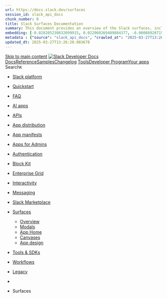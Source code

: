 ```yaml
---
url: https://docs.slack.dev/surfaces
session_id: slack_api_docs
chunk_number: 0
title: Slack Surfaces Documentation
summary: This document provides an overview of the Slack surfaces, including various tools, resources, and quick access links for developers creating apps on the Slack platform.
embedding: [-0.028205230832099915, 0.022060269489884377, -0.0008892871555872262, -0.002594811376184225, 0.01066619623452425, 0.011478058993816376, -0.05601852759718895, 0.007201782427728176, 0.002194128930568695, -0.008979481644928455, -0.035805944353342056, -0.06304533779621124, -0.011723018251359463, 0.010323254391551018, 0.021612346172332764, 0.0582861453294754, -0.031606655567884445, 0.004808187019079924, -0.012996802106499672, 0.036813776940107346, 0.04367261752486229, -0.005941995419561863, -0.011604038067162037, 0.057138338685035706, -0.025083759799599648, -0.008230607956647873, -0.02151436172425747, 0.04168495163321495, 0.015215427614748478, 0.006645376328378916, 0.036785781383514404, -0.02210226282477379, -0.009259434416890144, 0.015117444097995758, 0.034630145877599716, -0.005046146921813488, 0.012646861374378204, 0.06259741634130478, -0.010141285136342049, -0.007565720938146114, -0.025797639042139053, -0.015565368346869946, 0.00997331365942955, -0.0371217243373394, -0.000771619554143399, -0.001055071596056223, -0.02032456360757351, -0.014025628566741943, -0.007250774186104536, 0.041936907917261124, -0.03602990880608559, -0.014074619859457016, -0.00583351356908679, 0.03910938650369644, -0.03983726352453232, -0.01237390749156475, -0.04563228413462639, -0.0029080084059387445, -0.01475350558757782, -0.016475213691592216, 0.015075450763106346, 0.004031318239867687, -0.01912076771259308, 0.010120288468897343, -0.010694191791117191, -0.013535710982978344, -0.03608589991927147, 0.01414460875093937, -0.0038633467629551888, -0.011205105111002922, 0.03510606288909912, 0.005343596450984478, -0.02176631987094879, -0.009644369594752789, 0.047563958913087845, -0.022032273933291435, 0.021990282461047173, 0.05683039128780365, 0.005941995419561863, -0.018700838088989258, 0.007481735199689865, 0.034630145877599716, -0.04689207300543785, -0.010995141230523586, -0.08448971807956696, 0.040173206478357315, -0.021276403218507767, 0.0033594320993870497, -0.02973097376525402, -0.014585534110665321, -0.024999773129820824, -0.02073049545288086, -0.03852148726582527, 0.022018278017640114, 0.05641046166419983, 0.009882329031825066, -0.022186249494552612, -0.0027627828530967236, 0.006491402629762888, 0.06814047694206238, 0.08219410479068756, -0.058902040123939514, -0.04664011299610138, -0.04731199890375137, 0.008797512389719486, -0.010757180862128735, 0.04115304350852966, -0.007033810950815678, 0.003814355004578829, -0.033398352563381195, -0.11349280923604965, -0.017679011449217796, 0.005217617843300104, -0.0057810223661363125, -0.0014610029757022858, -0.03012290596961975, -0.00722977751865983, -0.034014247357845306, 0.009497393853962421, -0.04692006856203079, -0.07082802802324295, 0.0021993780974298716, -0.005368092563003302, 0.011716019362211227, -0.0026193070225417614, 0.010288260877132416, -0.0027365372516214848, -0.011100123636424541, -0.06287737190723419, -0.011716019362211227, 0.030010925605893135, -0.0346861369907856, 0.0013560206862166524, -0.04470844194293022, -0.005777522921562195, -0.0012037964770570397, -0.07155590504407883, 0.0009439653949812055, -0.040565140545368195, 0.017049117013812065, 0.012709851376712322, -0.041768938302993774, 0.021878300234675407, -0.010729186236858368, -0.05918199196457863, -0.02529372274875641, -0.023208076134324074, -0.0065998840145766735, -0.03882943466305733, 0.03706573322415352, -0.0029132573399692774, 0.019232748076319695, -0.018448879942297935, 0.010932151228189468, -0.031158732250332832, -0.027771305292844772, 0.06018982455134392, 0.03393026441335678, -0.016881145536899567, 0.0071212961338460445, -0.005333098117262125, 0.005497570615261793, 0.007768686395138502, -0.0269454438239336, -0.05901402235031128, -0.05688638240098953, 0.016615191474556923, -0.03373429551720619, -0.07245174795389175, 0.016307242214679718, -0.044960398226976395, -0.0245098564773798, -0.019288739189505577, 0.032026585191488266, 0.026063593104481697, -0.008468568325042725, -0.010442234575748444, -0.019610684365034103, -0.01618126407265663, -0.003894841531291604, 0.0005844011902809143, 0.035190049558877945, -0.025825632736086845, -0.04006122797727585, -0.04529634118080139, -0.0026665490586310625, -0.023823972791433334, -0.029870949685573578, -0.03686976432800293, 0.0024478361010551453, -0.03012290596961975, -0.003922836855053902, 0.02551768533885479, 0.011422068811953068, 0.02053452841937542, -0.008433573879301548, 0.008538556285202503, -0.03166264668107033, 0.020800482481718063, -0.02015659213066101, 0.032838448882102966, 0.016265250742435455, 0.04420452564954758, -0.043140705674886703, 0.0060714734718203545, -0.010638201609253883, -0.001416385523043573, 0.02511175349354744, -0.020800482481718063, -0.04837581887841225, 0.0670766606926918, -0.011925983242690563, 0.008090632036328316, 0.03194259852170944, -0.01415860652923584, -0.027043428272008896, 0.017693009227514267, 0.010337252169847488, -0.024271896108984947, 0.03927735984325409, -0.03670179471373558, 0.07138793170452118, 0.030542835593223572, -0.01457153633236885, 0.059126004576683044, 0.04784391075372696, 0.04767593741416931, -0.05223916843533516, 0.006235945504158735, 0.03155066445469856, 0.04571627080440521, 0.03947332501411438, -0.0026123083662241697, -0.03132670372724533, 0.036589812487363815, -0.04571627080440521, 0.022032273933291435, -0.02569965459406376, 0.02371199056506157, -0.007481735199689865, 0.003544900566339493, -0.00846156943589449, 0.020674504339694977, 0.03714971989393234, 0.047759924083948135, 0.021248407661914825, -0.011226101778447628, -0.05657843500375748, 0.022396212443709373, 0.03365030884742737, 0.0690363273024559, 0.014893481507897377, 0.05061544105410576, -0.01836489513516426, 0.012709851376712322, -0.04322469234466553, -0.015621358528733253, 0.024439867585897446, -0.005662042647600174, -0.010239268653094769, 0.0021766319405287504, -0.027883285656571388, -0.026385538280010223, -0.00986133236438036, -0.02571365237236023, 0.0223122276365757, 0.03244651481509209, 0.019456710666418076, -0.030234888195991516, -0.025083759799599648, -0.012506885454058647, 0.004703204613178968, 0.04146099090576172, 0.020002618432044983, -0.02553168311715126, -0.036197878420352936, 0.008825507946312428, 0.0013271506177261472, -0.007593716029077768, 0.005948994308710098, -0.016993127763271332, -0.010547216981649399, 0.0010988141875714064, -0.006214949302375317, -0.00857355073094368, -0.030402859672904015, 0.032586488872766495, 0.020800482481718063, -0.016461215913295746, -0.0024425869341939688, -0.01354270987212658, 0.039753276854753494, 0.0021853805519640446, -0.015061452984809875, -0.009784345515072346, 0.06713265180587769, 0.028639158234000206, -0.0066103823482990265, 0.02592361718416214, -0.005385589320212603, 0.015019460581243038, -0.02014259435236454, 0.04241282865405083, -0.00030991635867394507, 0.04115304350852966, 0.018070945516228676, 0.036785781383514404, 0.04241282865405083, 0.06181354820728302, -0.03661780804395676, -0.016895143315196037, 0.010197276249527931, 0.015789330005645752, -0.033426348119974136, -0.01651720702648163, -0.029870949685573578, 0.06455708295106888, 0.03574995696544647, 0.04084509238600731, -0.038801439106464386, 0.009448402561247349, 0.023642003536224365, 0.02112242951989174, -0.02529372274875641, -0.014319579117000103, -0.06629279255867004, -0.011513053439557552, -0.011079126968979836, -0.011967976577579975, -0.04941164702177048, 0.04711603373289108, -0.08253004401922226, -0.023096095770597458, 0.030598826706409454, -0.025587674230337143, -0.03090677410364151, 0.023628005757927895, 0.027603331953287125, -0.03331436589360237, 0.007691699545830488, -0.023390045389533043, -0.04840381443500519, -0.054534777998924255, -0.05568258464336395, 0.040593136101961136, 0.033986255526542664, -0.030822789296507835, -0.020436543971300125, -0.01297580637037754, 0.010715188458561897, -0.03395825996994972, 0.001244914485141635, -0.00898648053407669, 0.0030812290497124195, -0.008734523318707943, -0.0209264624863863, -0.010330253280699253, -0.11153314262628555, 0.007299765944480896, 0.033230382949113846, -0.046752095222473145, -0.03213856741786003, -0.004349764436483383, -0.009420407004654408, 0.04146099090576172, 0.03216656297445297, 0.0063024344854056835, -0.05383489653468132, 0.06198152154684067, -0.005952493753284216, 0.043560635298490524, 0.02155635505914688, 0.01227592397481203, -0.023795977234840393, -0.018000956624746323, -0.03429420292377472, -0.021066438406705856, 0.02793927676975727, -0.020058607682585716, 0.03751365840435028, 0.038997408002614975, 0.00827960018068552, -0.026679489761590958, -0.02333405427634716, 0.020002618432044983, -0.01128209289163351, -0.017203090712428093, 0.02190629579126835, -0.0407051183283329, -0.02015659213066101, 0.017007123678922653, 0.016055285930633545, 0.011331084184348583, -0.01136607863008976, 0.04207688570022583, -0.01714710146188736, 0.051343318074941635, 0.028975101187825203, 0.035833939909935, -0.02171032875776291, 0.03947332501411438, 0.000740999705158174, -0.015691347420215607, -0.00737675279378891, -0.003091727150604129, -0.02690345048904419, 0.020982451736927032, -0.0322505459189415, 0.012226932682096958, -0.010708189569413662, 0.0058020190335810184, -0.02789728343486786, 0.027015432715415955, -0.024579843506217003, -0.015467384830117226, -0.005256111267954111, 0.04188092052936554, 0.011030134744942188, 0.029003096744418144, 0.03765363246202469, 0.014284584671258926, -0.07480335235595703, 0.015257420018315315, 0.00806963536888361, -0.02630155347287655, 0.07681901007890701, 0.04165695607662201, -0.00583351356908679, 0.036953750997781754, -0.056130509823560715, -0.019204752519726753, -0.007051307708024979, 0.06819646805524826, 0.01455753855407238, -0.0402291975915432, 0.0008766017854213715, -0.032614484429359436, -0.0013516464969143271, 0.01046323124319315, 0.011310087516903877, -0.013633694499731064, -0.007635708898305893, -0.021094433963298798, -0.008454570546746254, -0.05478673800826073, 0.009497393853962421, -0.016083281487226486, -0.032586488872766495, -0.027967270463705063, -0.01284982729703188, -0.010078296065330505, 0.017511039972305298, 1.8030154024017975e-05, 0.03197059407830238, -0.05478673800826073, 0.005382089875638485, 0.023390045389533043, -0.010190277360379696, 0.053330983966588974, 0.01612527295947075, 0.056662417948246, 0.04602421820163727, -0.02452385425567627, 0.0007724944152869284, -0.003807356348261237, 0.00313896918669343, 0.012625865638256073, 0.005637547001242638, 0.026763474568724632, 0.00504264747723937, 0.015831323340535164, 0.014823493547737598, 0.03213856741786003, -0.023432038724422455, -0.042216863483190536, -0.03653382137417793, -0.00042189742089249194, 0.025013770908117294, 0.029842954128980637, 0.022606177255511284, -0.010554215870797634, 0.015873316675424576, -0.04879574850201607, 0.028751138597726822, 0.04269278049468994, 0.07877867668867111, -0.01028126198798418, 0.005123133771121502, 0.0028485183138400316, 0.02236821874976158, -0.04890773072838783, 0.017846982926130295, 0.02015659213066101, -0.017581027001142502, -0.03547000139951706, -0.041796933859586716, -0.03748566284775734, -0.022494196891784668, 0.0024705822579562664, -0.029786963015794754, 0.00016873709682840854, -0.04431650787591934, -0.006501900497823954, 0.03992125019431114, 0.07217179983854294, -0.0009142204071395099, -0.006428413093090057, 0.009112459607422352, 0.014018629677593708, -0.006113466341048479, -0.02872314304113388, -0.026861459016799927, 0.022270234301686287, 0.04512837156653404, -0.028261221945285797, -0.005620049778372049, -0.04879574850201607, 0.04448447749018669, -0.006753858178853989, -0.02273215726017952, -0.032026585191488266, 0.00346616399474442, -0.01851886883378029, -0.03625386953353882, -0.015789330005645752, -0.017301075160503387, -0.01444555725902319, -0.07200382649898529, -0.020100601017475128, 5.3557352657662705e-05, -0.01496347039937973, -0.009021474979817867, 0.022074267268180847, -0.0074957325123250484, -0.006344427354633808, 0.0032387024257332087, -0.005133632104843855, -0.03244651481509209, -0.0046367160975933075, -0.0038178544491529465, -0.0025318218395113945, 0.015817325562238693, 0.016391228884458542, 0.04613620042800903, -0.03155066445469856, -0.00034141101059503853, 0.005823015235364437, -0.015159436501562595, 0.0006443285383284092, 0.012681855820119381, 0.02533571608364582, -0.019442712888121605, 0.04711603373289108, -0.022270234301686287, 0.021444374695420265, 0.012702852487564087, -0.01475350558757782, 0.0002729538537096232, 0.02190629579126835, -0.01077817752957344, 0.010064298287034035, -0.010897157713770866, 0.0467240996658802, 0.01476750336587429, 0.01097414456307888, -0.0035938923247158527, 0.001551112742163241, -0.005812517367303371, -0.012884821742773056, -0.01676916517317295, 0.02854117378592491, -0.015075450763106346, -0.03675778582692146, 0.03983726352453232, 0.0014058873057365417, -0.013906648382544518, -0.018994787707924843, 0.0003138531756121665, -0.01155504584312439, -0.01056121475994587, -0.037597641348838806, -0.03885743021965027, -0.006641876883804798, 0.004878174979239702, -0.06214949116110802, 0.01245089527219534, 0.0019264243310317397, 0.0045982226729393005, -0.0009273432078771293, -0.015817325562238693, 0.01996062509715557, -0.017818987369537354, -0.001685839961282909, 0.009406409226357937, 0.02908708155155182, -0.038409505039453506, 0.01466951984912157, 0.004559729248285294, -0.005816016811877489, -0.007789683062583208, 0.018616851419210434, -0.0641651526093483, -0.012415900826454163, -0.033230382949113846, -0.028191233053803444, -0.0072087813168764114, -0.024999773129820824, -0.02131839469075203, 0.0009474647813476622, -0.006802849937230349, 0.014711512252688408, 0.012240930460393429, -0.01576133444905281, -0.05464676022529602, 0.013612698763608932, 0.02015659213066101, 0.004111804999411106, 0.018294906243681908, 0.025867626070976257, -0.013892650604248047, -0.025979608297348022, -0.03594592213630676, 0.03250250592827797, 0.057502277195453644, 0.033622317016124725, 0.015481382608413696, 0.019400719553232193, -0.02690345048904419, -0.003347184043377638, -0.015509378165006638, 0.03815754875540733, 0.027855290099978447, 0.03980926796793938, -0.017874978482723236, -0.025797639042139053, 0.005581556353718042, 0.008566551841795444, -0.008545555174350739, 0.0151454396545887, -0.029171068221330643, 0.001267660642042756, 0.023767981678247452, 0.043168701231479645, -0.009756349958479404, 0.02333405427634716, 0.026553509756922722, 0.0034206716809421778, -0.011219102889299393, 0.00855955295264721, 0.023026106879115105, 0.0006228946731425822, 0.0017138352850452065, 0.015089448541402817, 0.0019456710433587432, 0.033818282186985016, 0.0005914000212214887, -0.022774148732423782, 0.004745197482407093, -0.00915445201098919, 0.04526834562420845, -0.015327408909797668, 0.0407051183283329, 0.008783514611423016, -0.029423024505376816, -0.028233226388692856, -0.00044026930117979646, 0.007285768166184425, 0.00926643330603838, 0.015887314453721046, 0.011380075477063656, -0.02793927676975727, 0.04190891236066818, 0.06567689776420593, 0.01832290180027485, 0.029674982652068138, -0.008307595737278461, 0.008055637590587139, -0.032838448882102966, 0.002698043826967478, 0.007586717139929533, -0.03773761913180351, 0.012149945832788944, -0.06713265180587769, 0.009721356444060802, 0.0390813909471035, -0.025377709418535233, 0.00021324519184418023, 0.058118171989917755, 0.017804989591240883, -0.004559729248285294, 0.016027290374040604, -0.015537372790277004, 0.06394118815660477, -0.02134639024734497, -0.012898819521069527, -0.00316346506588161, 0.009042470715939999, 0.026819465681910515, -0.005095138680189848, -0.08415377140045166, 0.027253391221165657, 0.0086715342476964, -0.016797160729765892, 0.018448879942297935, 0.007516729179769754, -0.026399536058306694, 0.026077590882778168, -0.015859318897128105, 0.02590961940586567, -0.042972736060619354, 0.006109966896474361, 0.014214596711099148, -0.03994924575090408, -0.02733737789094448, -0.009350419044494629, 0.010701190680265427, -0.03449016809463501, -0.01996062509715557, -0.0033506834879517555, -0.013185770250856876, -0.026217566803097725, -0.030066916719079018, -0.034378185868263245, 0.01126809511333704, -0.017063114792108536, -0.01025326643139124, -0.016251252964138985, 0.03432219848036766, 0.010330253280699253, 0.03922136873006821, -0.015327408909797668, 0.03132670372724533, -0.013199768029153347, 0.0015782332047820091, -0.03812955319881439, 0.023642003536224365, -0.06466906517744064, 0.04420452564954758, -0.009539387188851833, -0.03068281151354313, -0.007054807152599096, -0.0018231917638331652, 0.02673547901213169, 0.023026106879115105, 0.024789808318018913, -0.0021608846727758646, -0.012240930460393429, -0.0209264624863863, -0.005382089875638485, 0.01046323124319315, 0.030206892639398575, 0.012443896383047104, 0.017497042194008827, -0.012597870081663132, 0.007558722048997879, -0.005553560797125101, -0.021080436185002327, 0.004066312685608864, 0.04143299534916878, 0.028457188978791237, 0.04227285087108612, 0.041572969406843185, -0.010911155492067337, 0.008076634258031845, 0.015327408909797668, 0.0018826816231012344, -0.015103446319699287, -0.00857355073094368, -0.01028126198798418, 0.02235422097146511, 0.008447571657598019, 0.0005472199991345406, 0.0042902748100459576, -0.004671710077673197, 0.021248407661914825, -0.03345434367656708, -0.05058744549751282, 0.01812693476676941, 0.01755303144454956, -0.016041288152337074, -0.022690163925290108, 0.005571058019995689, 0.02389395982027054, 0.0018564361380413175, -0.00713179400190711, -0.02329206094145775, 0.0034014249686151743, -0.018056947737932205, -0.020002618432044983, -0.02891911007463932, -0.045940231531858444, -0.00848956499248743, -0.016111275181174278, -0.0037688626907765865, -0.00038559106178581715, -0.017707007005810738, -0.0014750006375834346, -0.10319055616855621, -0.029842954128980637, 0.005823015235364437, 0.0010270763887092471, 0.037177715450525284, 0.009854333475232124, 0.006365423556417227, 0.007789683062583208, 0.031606655567884445, -0.008965483866631985, 0.02750534936785698, -0.004853679332882166, 0.0013612698530778289, 0.015593363903462887, 0.02131839469075203, 0.0011784257367253304, 0.03964129835367203, 0.028387200087308884, 0.0163632333278656, -0.008104629814624786, -0.0077266935259103775, -0.01816892810165882, 0.005844011902809143, 0.03393026441335678, 0.022298229858279228, -0.061925530433654785, 0.01591530814766884, 0.005952493753284216, 0.05319100618362427, 0.009028473868966103, 0.003576395334675908, 0.02494378201663494, -0.027169406414031982, 0.0018844313453882933, -0.03407023847103119, 0.011541048996150494, -0.0002659550227690488, -0.003383927745744586, 0.04246881976723671, -0.03994924575090408, 0.005343596450984478, -0.00846156943589449, 0.02232622541487217, -0.009028473868966103, 0.010449233464896679, 0.03451816365122795, -0.01457153633236885, 0.024257898330688477, -0.030066916719079018, 0.02394995093345642, 0.029367035254836082, -0.024271896108984947, 0.010582210496068, -0.005962991621345282, 0.01485148910433054, -0.00108394178096205, 0.0046262177638709545, -0.016265250742435455, 0.022270234301686287, -0.01125409733504057, 0.025433700531721115, -0.00915445201098919, 0.02569965459406376, -0.006379421334713697, 0.01755303144454956, 0.009889327920973301, -0.02033856138586998, -0.032222550362348557, -0.004608720541000366, 0.005329598672688007, 0.010918154381215572, 0.03135469928383827, 0.007565720938146114, 0.012198937125504017, 0.02136038802564144, 0.013220764696598053, 0.011800005100667477, -0.011716019362211227, 0.04971959441900253, -0.03267047554254532, 0.0302908793091774, -0.011827999725937843, 0.022186249494552612, 0.043980564922094345, 0.004794189240783453, -0.024467863142490387, -0.016447219997644424, 0.0026647993363440037, -0.017455048859119415, -0.034378185868263245, 0.04526834562420845, -0.014627526514232159, 0.012296920642256737, 0.01475350558757782, -0.015285415574908257, 0.0015721091767773032, 0.013451725244522095, -0.01326275710016489, 0.0291430726647377, -0.0151454396545887, 0.03009491227567196, 0.020772486925125122, 0.00627793837338686, 0.025573676452040672, -0.03303441405296326, 0.044596459716558456, -0.008440572768449783, 0.0031547166872769594, -0.01595730148255825, 0.011436066590249538, -0.01851886883378029, 0.017259081825613976, 0.03233453258872032, 0.027197401970624924, -0.043196696788072586, -0.011338083073496819, 0.03731768950819969, 0.006988318637013435, -0.02276015095412731, 0.03675778582692146, 0.004734699614346027, -0.002645552624017, -0.030346868559718132, 0.028457188978791237, -0.023600010201334953, 0.01913476549088955, 0.026245562359690666, 0.015691347420215607, -0.015873316675424576, 0.019890636205673218, 0.014515546150505543, 0.03966929391026497, -0.026595503091812134, 0.033818282186985016, 0.03728969395160675, 0.003116223029792309, 0.025167744606733322, 0.02551768533885479, -0.012583872303366661, 0.024383876472711563, 0.004762694705277681, -0.0072157797403633595, -0.023795977234840393, -0.01835089735686779, 0.003074230160564184, 0.010736185126006603, -0.007649706676602364, 0.028653156012296677, -0.023823972791433334, -0.03675778582692146, 0.04720002040266991, 0.011723018251359463, -0.004066312685608864, 0.03910938650369644, 0.023096095770597458, 0.030430855229496956, -0.02992694079875946, -0.05405886098742485, 0.011758011765778065, -0.018644846975803375, -0.010925152339041233, 0.01756702922284603, 0.01015528291463852, -0.0366458036005497, 0.008216611109673977, 0.008615543134510517, -0.003520404687151313, 0.021234409883618355, 0.006305933929979801, -0.007047808263450861, 0.012436897493898869, 0.05641046166419983, 0.023879962041974068, 0.001304404460825026, -0.011345081962645054, 0.055766571313142776, -0.00038668460911139846, -0.017511039972305298, 0.01833689957857132, 0.014725510030984879, -0.010869162157177925, 0.006592885125428438, 0.018280908465385437, 0.02729538455605507, 0.033202387392520905, -0.00677135493606329, 0.006410915870219469, -0.007033810950815678, -0.03356632590293884, 0.028835125267505646, 0.042328841984272, 0.024229902774095535, 0.0081816166639328, 0.001457503531128168, -0.02473381720483303, -0.0179169699549675, 0.012394904159009457, -0.04129301756620407, -0.010260265320539474, 0.026245562359690666, 0.051959216594696045, 0.056158505380153656, 0.009049469605088234, -0.0110721280798316, 0.019988620653748512, 0.017888976261019707, -0.02771531417965889, 0.05957392603158951, -0.011107121594250202, 0.027561340481042862, -0.025069762021303177, 0.01632123999297619, 0.014907479286193848, 0.015579366125166416, -0.005627048667520285, 0.0023236072156578302, -0.013780670240521431, -0.03449016809463501, -0.035973917692899704, -0.01772100292146206, -0.022018278017640114, -0.040761109441518784, -0.024397874251008034, -0.023418040946125984, -0.004902671091258526, 0.023432038724422455, -0.03048684448003769, -0.014977467246353626, -0.02193429134786129, 0.008097630925476551, 0.0034994082525372505, 0.012912816368043423, -0.0014540042029693723, 0.0005292855203151703, 0.03328637033700943, -0.018616851419210434, 0.0010786926141008735, 0.007586717139929533, 0.026791470125317574, 0.04845980554819107, 0.0048956722021102905, 0.02071649767458439, -0.026371540501713753, -0.02330605871975422, -0.008762518875300884, 0.02193429134786129, 0.02256418578326702, 0.032390523701906204, -0.01912076771259308, -0.01496347039937973, 0.020226581022143364, 0.011632033623754978, 0.035581983625888824, -0.012233931571245193, -0.00028192109311930835, -0.027813296765089035, 0.006155459210276604, 0.019386721774935722, -0.00209439592435956, 0.0014128860784694552, 0.014137609861791134, 0.03944532945752144, -0.020422546193003654, -0.01993262954056263, 0.0035868934355676174, 0.03317439183592796, 0.018686840310692787, 0.0005953368381597102, -0.021262405440211296, 0.021304398775100708, -0.020072605460882187, 0.04252481088042259, 0.008545555174350739, 0.05305102840065956, -0.014795497991144657, -0.011009139008820057, 0.002867765026167035, 0.0011005639098584652, 0.009847334586083889, -0.01304579433053732, 0.0013114032335579395, 0.006144960876554251, -0.0013560206862166524, 0.012184939347207546, 0.0033139397855848074, -0.01576133444905281, 0.012429898604750633, -0.01972266472876072, 0.011918984353542328, -0.02768731862306595, 0.024243900552392006, 0.028037259355187416, -0.027379371225833893, -0.0018091941019520164, 0.015397396869957447, -0.0012046713382005692, -0.019218750298023224, 0.0008599795983172953, 0.010176279582083225, -0.02830321528017521, 0.01912076771259308, 0.006568389479070902, 0.007803680375218391, -0.012912816368043423, 0.015257420018315315, -0.026455527171492577, 0.02511175349354744, -0.005179124418646097, 0.018224919214844704, 0.020478537306189537, -0.004937665071338415, -0.028387200087308884, 0.0033191887196153402, 0.023586012423038483, 0.003915837965905666, 0.00542408274486661, -0.04028518870472908, 0.002108393469825387, -0.03807356208562851, -0.0006994442665018141, 0.0021503863390535116, 0.013857657089829445, 0.01354270987212658, 0.017804989591240883, -0.007915661670267582, 0.007411746773868799, 0.0015012461226433516, 0.002990244422107935, 0.007978650741279125, -0.02470582351088524, -0.023180080577731133, -0.01752503775060177, -0.011261096224188805, 0.013038795441389084, -0.04120903089642525, -0.03633785620331764, -0.048179853707551956, 0.0057320306077599525, -0.0027260391507297754, -0.036393847316503525, -0.011688023805618286, -0.006123964674770832, -0.0008691655239090323, -0.004524734802544117, 0.018504871055483818, -0.029199063777923584, 0.008132625371217728, 0.025013770908117294, -0.011387074366211891, -0.017049117013812065, 0.0876251831650734, -0.018630849197506905, 0.0021153923589736223, -0.013080788776278496, -0.005004154052585363, 0.005707534961402416, 0.017818987369537354, 0.014627526514232159, 0.004591223783791065, -0.011030134744942188, -0.021780317649245262, 0.010687192901968956, -0.01016928069293499, 0.008741522207856178, 0.0019036781741306186, -0.0071877846494317055, 0.018448879942297935, 0.01235291175544262, 0.02911507710814476, -0.019680673256516457, 0.02509775571525097, 0.029255053028464317, 0.014389567077159882, 0.01772100292146206, 0.014004631899297237, -0.002339354483410716, 0.009896326810121536, -0.015075450763106346, 0.03653382137417793, 0.0045877243392169476, -0.005480073392391205, -0.029199063777923584, -0.022858135402202606, 0.012954809702932835, 0.0006753858178853989, -0.002904508961364627, 0.02194828912615776, -0.03292243182659149, 0.02190629579126835, -0.009469399228692055, -0.01654520258307457, -0.030458850786089897, 0.03395825996994972, -0.010694191791117191, -0.0035553989000618458, -0.018910802900791168, -0.020786484703421593, -0.015341405756771564, -0.0129478108137846, 0.0020664006005972624, -0.013934643939137459, 0.03703773766756058, 0.004997155163437128, -0.0023568514734506607, -0.029227057471871376, -0.014333576895296574, -0.000979834352619946, 0.0382695309817791, -0.008720525540411472, 0.00543808052316308, -0.03902539983391762, 0.02693144604563713, 0.005277107935398817, 0.043952569365501404, -0.007250774186104536, -0.0100572993978858, -0.03230653703212738, -0.02190629579126835, -0.0017908222507685423, 0.03289443999528885, -0.017623020336031914, 0.01486548688262701, 0.023991944268345833, 0.009525389410555363, -0.0006557016167789698, 0.001549363019876182, -0.004073311109095812, -0.006757357623428106, 0.012793837115168571, 0.047172024846076965, -0.0173430684953928, 0.006410915870219469, 0.024257898330688477, 0.012177941389381886, -0.02270416170358658, 3.4173908716184087e-06, -0.006172956433147192, -0.02614757977426052, -0.015635356307029724, -0.008342589251697063, -0.019652677699923515, -0.01972266472876072, 0.013549708761274815, 0.025027768686413765, -0.004062813241034746, 0.008923491463065147, -0.002047153888270259, -0.009238437749445438, 0.010113290511071682, -0.003688376396894455, -0.0088744992390275, 0.03765363246202469, -0.02729538455605507, -0.0033279373310506344, -0.006939326878637075, 0.025167744606733322, -0.04090108349919319, -0.004465245176106691, -0.020590517669916153, -0.003653382183983922, -0.0022588681895285845, -0.020884469151496887, 0.00473120016977191, -0.002204627264291048, 0.008748521097004414, 0.011499055661261082, -0.007142292335629463, 0.010232269763946533, -0.0025895622093230486, -0.020464539527893066, 0.030178897082805634, -0.008979481644928455, -0.011408071033656597, -0.012121950276196003, -0.02554568089544773, 0.0038388508837670088, -0.013717680238187313, -0.025447696447372437, 0.008097630925476551, 0.04322469234466553, -0.010211273096501827, 0.019190754741430283, 0.024607839062809944, -0.014431559480726719, -0.037373680621385574, 0.023376047611236572, 0.012023966759443283, -0.012240930460393429, 0.015887314453721046, -0.021388383582234383, -0.018644846975803375, 0.027421364560723305, 0.020184587687253952, 0.02190629579126835, 0.029227057471871376, 0.008132625371217728, 0.022676166146993637, -0.030458850786089897, -0.008384582586586475, 0.00737675279378891, 0.010603207163512707, 0.006102968007326126, 0.022256236523389816, 0.001837189425714314, 4.349655137048103e-05, -0.02012859657406807, 0.00998731143772602, -0.0066488757729530334, 0.0010699441190809011, -0.00428677536547184, -0.0037233703769743443, -0.016027290374040604, -0.021808313205838203, -0.022886130958795547, 0.0020908964797854424, -0.022774148732423782, -0.007607713807374239, 0.01594330370426178, -0.001751453848555684, -0.008258603513240814, -0.021052440628409386, 0.020604515448212624, -0.02812124602496624, 0.008699528872966766, -0.003506407141685486, -0.0020664006005972624, -0.03171863779425621, 0.011121119372546673, -0.03183061629533768, -0.017413055524230003, -0.007040809374302626, 0.013094785623252392, -0.0005559684941545129, -0.00693232798948884, 0.040817100554704666, 0.023851966485381126, -0.015887314453721046, -0.007859671488404274, -0.02670748345553875, 0.018504871055483818, -0.017469046637415886, 0.012821831740438938, 0.013192769140005112, -0.007411746773868799, -0.012191938236355782, -0.004069811664521694, 0.02950701117515564, 0.01797296106815338, 0.019792653620243073, 0.013801665976643562, 0.02193429134786129, -0.013241761364042759, -0.0017120855627581477, 0.013843659311532974, 0.0009597127209417522, -0.009119458496570587, -0.02194828912615776, 0.015215427614748478, 0.005620049778372049, 0.017609022557735443, -0.018070945516228676, 0.023823972791433334, 0.013052793219685555, 0.015565368346869946, 0.029031092301011086, 0.04563228413462639, 0.012394904159009457, 0.045940231531858444, -0.003915837965905666, -0.008405579254031181, -0.03726169839501381, -0.029982930049300194, 0.011212104000151157, -0.020086603239178658, 0.01651720702648163, 0.025783641263842583, 0.014711512252688408, -0.01836489513516426, 0.0005865883431397378, -0.013493718579411507, 0.020254574716091156, 0.013843659311532974, -0.017748998478055, 0.02992694079875946, -0.0024233402218669653, -0.015663351863622665, -0.03927735984325409, -0.0036078898701816797, -0.015845321118831635, -0.006634877994656563, 0.014235593378543854, 0.018616851419210434, -0.04504438489675522, -0.00826560240238905, -0.017441051080822945, 0.009567382745444775, 0.019106769934296608, 0.003014740301296115, -0.01973666250705719, 0.03986525908112526, -0.017231086269021034, 0.03267047554254532, 0.02235422097146511, -0.0011959228431805968, 0.005718033295124769, 0.011135117150843143, 0.01632123999297619, -0.010645200498402119, 0.03449016809463501, 0.024411872029304504, -0.026077590882778168, -0.005893003661185503, 0.01227592397481203, 0.0071492912247776985, -0.01434757374227047, -0.006855341140180826, 0.004766194149851799, 0.008251604624092579, -0.014935474842786789, 0.027855290099978447, -0.0017610772047191858, 0.010995141230523586, 0.022802144289016724, 0.035581983625888824, 0.004265778698027134, -0.023851966485381126, 0.01184899639338255, 0.002412842120975256, 0.012051962316036224, -0.004234284162521362, -0.02217225171625614, -0.014123612083494663, -0.007037309929728508, -0.005704035516828299, -0.012310918420553207, 0.023236071690917015, -0.009217441082000732, -0.004360262770205736, 0.012786838226020336, -0.0033121900632977486, 0.033986255526542664, 0.010330253280699253, -0.012590871192514896, -0.001649096142500639, -0.0027172905392944813, 0.0033401851542294025, -0.016909141093492508, -3.521279722917825e-05, -0.017021121457219124, -0.007593716029077768, 0.012079957872629166, -0.005427582189440727, 0.02453785203397274, -0.0038038569036871195, 0.01976465806365013, 0.06556491553783417, 0.0026665490586310625, 0.0013393985573202372, -0.01177900843322277, 0.001538864802569151, 0.012835829518735409, -0.004444248508661985, 0.008790513500571251, -0.0017182094743475318, 0.0026857960037887096, 0.003530903020873666, 0.012786838226020336, -0.007544724270701408, -0.00727876927703619, -0.009609375149011612, -0.00846156943589449, -0.002082147868350148, 0.02453785203397274, 0.00448624137789011, 0.0036813775077462196, 0.012989804148674011, -0.03188660740852356, -0.023180080577731133, 0.02911507710814476, -0.01878482475876808, 0.007009314838796854, 0.015901312232017517, 0.028331208974123, 0.02373998612165451, 0.0110721280798316, 0.00607847236096859, 0.04826384037733078, 0.017413055524230003, 0.024425869807600975, -0.025181742385029793, 0.03264247998595238, 0.001232666545547545, 0.032026585191488266, -0.0023096094373613596, -0.003845849772915244, 0.03211057186126709, -0.0035833942238241434, -0.01084816548973322, 0.03829752653837204, -0.013787669129669666, -0.002034905832260847, 0.010687192901968956, -0.00020613701781257987, 0.0398932546377182, -0.007565720938146114, 0.029423024505376816, -0.0034976585302501917, -0.034630145877599716, 0.003971828613430262, 0.010701190680265427, -0.012513884343206882, -0.0379335880279541, -0.02431388944387436, 0.023026106879115105, -0.014795497991144657, 0.007453739643096924, -0.001957918982952833, -0.013143777847290039, -0.001961418427526951, 0.010645200498402119, -0.017469046637415886, -0.003649882972240448, 0.04468044638633728, -0.013899649493396282, 0.01445955503731966, -0.020842475816607475, -0.010743184015154839, -0.007859671488404274, -0.035414014011621475, -0.028219228610396385, 0.013311749324202538, 0.023837968707084656, 0.049131691455841064, 0.010729186236858368, 0.012646861374378204, -0.011142116039991379, 0.025083759799599648, -0.021304398775100708, -0.028079252690076828]
metadata : {"source": "slack_api_docs", "crawled_at": "2025-03-27T13:26:18.794538", "url_path": "/surfaces", "chunk_size": 1775}
updated_dt: 2025-03-27T13:26:20.003678
---
```

[Skip to main content](https://docs.slack.dev/surfaces#__docusaurus_skipToContent_fallback)
[![Slack Developer Docs](https://docs.slack.dev/img/logos/slack-developers-white.png)](https://slack.dev)[Docs](https://docs.slack.dev/)[Reference](https://docs.slack.dev/reference)[Samples](https://docs.slack.dev/samples)[Changelog](https://docs.slack.dev/changelog)
[Tools](https://tools.slack.dev)[Developer Program](https://api.slack.com/developer-program)[Your apps](https://api.slack.com/apps)
Search`K`
  * [Slack platform](https://docs.slack.dev/)
  * [Quickstart](https://docs.slack.dev/quickstart)
  * [FAQ](https://docs.slack.dev/faq)
  * [AI apps](https://docs.slack.dev/ai/)
  * [APIs](https://docs.slack.dev/apis/)
  * [App distribution](https://docs.slack.dev/distribution/)
  * [App manifests](https://docs.slack.dev/app-manifests/)
  * [Apps for Admins](https://docs.slack.dev/admins/)
  * [Authentication](https://docs.slack.dev/authentication/)
  * [Block Kit](https://docs.slack.dev/block-kit/)
  * [Enterprise Grid](https://docs.slack.dev/enterprise-grid/)
  * [Interactivity](https://docs.slack.dev/interactivity/)
  * [Messaging](https://docs.slack.dev/messaging/)
  * [Slack Marketplace](https://docs.slack.dev/slack-marketplace/)
  * [Surfaces](https://docs.slack.dev/surfaces/)
    * [Overview](https://docs.slack.dev/surfaces/)
    * [Modals](https://docs.slack.dev/surfaces/modals)
    * [App Home](https://docs.slack.dev/surfaces/app-home)
    * [Canvases](https://docs.slack.dev/surfaces/canvases)
    * [App design](https://docs.slack.dev/surfaces/app-design)
  * [Tools & SDKs](https://docs.slack.dev/tools/)
  * [Workflows](https://docs.slack.dev/workflows/)
  * [Legacy](https://docs.slack.dev/legacy/)


  * [](https://docs.slack.dev/)
  * Surfaces